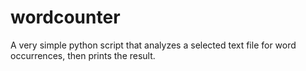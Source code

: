 # wordcounter
A very simple python script that analyzes a selected text file for word occurrences, then prints the result.
